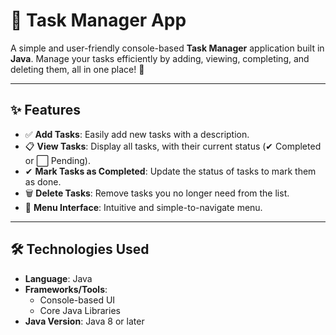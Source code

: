 # 📝 **Task Manager App**

A simple and user-friendly console-based **Task Manager** application built in **Java**. Manage your tasks efficiently by adding, viewing, completing, and deleting them, all in one place! 🚀

---

## ✨ **Features**

- ✅ **Add Tasks**: Easily add new tasks with a description.
- 📋 **View Tasks**: Display all tasks, with their current status (✔ Completed or ⬜ Pending).
- ✔ **Mark Tasks as Completed**: Update the status of tasks to mark them as done.
- 🗑 **Delete Tasks**: Remove tasks you no longer need from the list.
- 🔄 **Menu Interface**: Intuitive and simple-to-navigate menu.

---

## 🛠 **Technologies Used**

- **Language**: Java
- **Frameworks/Tools**: 
  - Console-based UI
  - Core Java Libraries
- **Java Version**: Java 8 or later
